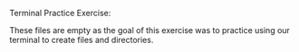 Terminal Practice Exercise:

These files are empty as the goal of this exercise was to practice using our terminal to create files and directories. 
